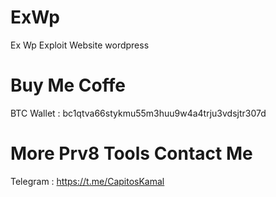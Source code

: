 # ExWp
Ex Wp Exploit Website wordpress 

# Buy Me Coffe

BTC Wallet : bc1qtva66stykmu55m3huu9w4a4trju3vdsjtr307d

# More Prv8 Tools Contact Me

Telegram : https://t.me/CapitosKamal
